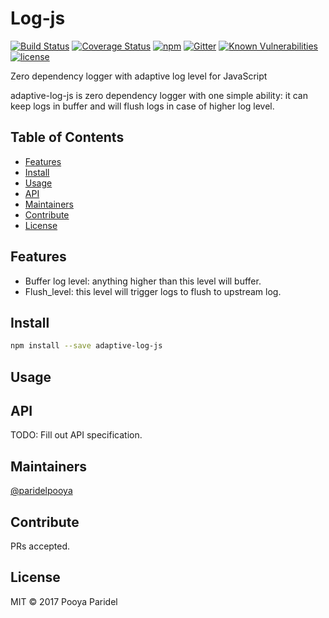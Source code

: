 # Log-js
[![Build Status](https://travis-ci.org/ParidelPooya/adaptive-log-js.svg?branch=master)](https://travis-ci.org/ParidelPooya/adaptive-log-js)
[![Coverage Status](https://coveralls.io/repos/github/ParidelPooya/adaptive-log-js/badge.svg?branch=master)](https://coveralls.io/github/ParidelPooya/adaptive-log-js?branch=master)
[![npm](https://img.shields.io/npm/v/adaptive-log-js.svg)](https://www.npmjs.com/package/adaptive-log-js)
[![Gitter](https://img.shields.io/gitter/room/nwjs/nw.js.svg)](https://gitter.im/adaptive-log-js)
[![Known Vulnerabilities](https://snyk.io/test/github/paridelpooya/adaptive-log-js/badge.svg)](https://snyk.io/test/github/paridelpooya/adaptive-log-js)
[![license](https://img.shields.io/github/license/paridelpooya/adaptive-log-js.svg)](https://github.com/ParidelPooya/adaptive-log-js/blob/master/LICENSE)

Zero dependency logger with adaptive log level for JavaScript

adaptive-log-js is zero dependency logger with one simple ability: it can keep logs in buffer and will flush logs in case of higher log level.

## Table of Contents

- [Features](#features)
- [Install](#install)
- [Usage](#usage)
- [API](#api)
- [Maintainers](#maintainers)
- [Contribute](#contribute)
- [License](#license)

## Features

- Buffer log level: anything higher than this level will buffer.
- Flush_level: this level will trigger logs to flush to upstream log.

## Install

```bash
npm install --save adaptive-log-js
```

## Usage


## API
TODO: Fill out API specification.


## Maintainers

[@paridelpooya](https://github.com/paridelpooya)

## Contribute

PRs accepted.

## License

MIT © 2017 Pooya Paridel
